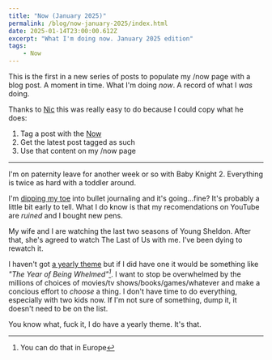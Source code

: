 ```yaml
---
title: "Now (January 2025)"
permalink: /blog/now-january-2025/index.html
date: 2025-01-14T23:00:00.612Z
excerpt: "What I'm doing now. January 2025 edition"
tags:
    - Now
---
```


This is the first in a new series of posts to populate my /now page with a blog post. A moment in time. What I'm doing _now_. A record of what I _was_ doing.

Thanks to [Nic](https://niclake.me) this was really easy to do because I could copy what he does:

1. Tag a post with the [Now](/blog/tags/now)
2. Get the latest post tagged as such
3. Use that content on my /now page

---

I'm on paternity leave for another week or so with Baby Knight 2. Everything is twice as hard with a toddler around.

I'm [dipping my toe](https://rknight.me/blog/biting-the-bullet/) into bullet journaling and it's going...fine? It's probably a little bit early to tell. What I do know is that my recomendations on YouTube are _ruined_ and I bought new pens.

My wife and I are watching the last two seasons of Young Sheldon. After that, she's agreed to watch The Last of Us with me. I've been dying to rewatch it.

I haven't got [a yearly theme](https://www.themesystem.com) but if I did have one it would be something like _"The Year of Being Whelmed"[^1]_. I want to stop be overwhelmed by the millions of choices of movies/tv shows/books/games/whatever and make a concious effort to _choose_ a thing. I don't have time to do everything, especially with two kids now. If I'm not sure of something, dump it, it doesn't need to be on the list. 

You know what, fuck it, I do have a yearly theme. It's that.

[^1]: You can do that in Europe